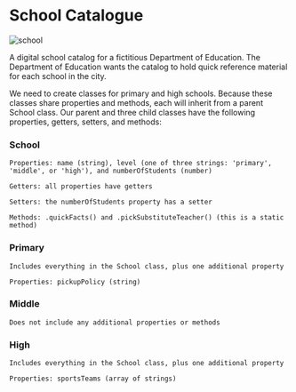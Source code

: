 # School Catalogue


![school](https://user-images.githubusercontent.com/33905131/132133629-e6dcfee9-8347-4d99-bbe9-483472c288f2.gif)



A digital school catalog for a fictitious Department of Education. The Department of Education wants the catalog to hold quick reference material for each school in the city.

We need to create classes for primary and high schools. Because these classes share properties and methods, each will inherit from a parent School class. Our parent and three child classes have the following properties, getters, setters, and methods:

### School
```
Properties: name (string), level (one of three strings: 'primary', 'middle', or 'high'), and numberOfStudents (number)

Getters: all properties have getters

Setters: the numberOfStudents property has a setter

Methods: .quickFacts() and .pickSubstituteTeacher() (this is a static method)
```
### Primary
```
Includes everything in the School class, plus one additional property

Properties: pickupPolicy (string)
```
### Middle
```
Does not include any additional properties or methods
```

### High
```
Includes everything in the School class, plus one additional property

Properties: sportsTeams (array of strings)

```
